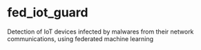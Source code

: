 # fed_iot_guard
Detection of IoT devices infected by malwares from their network communications, using federated machine learning
